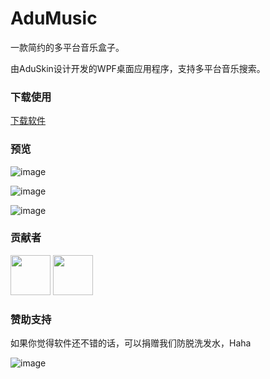 # AduMusic
一款简约的多平台音乐盒子。

由AduSkin设计开发的WPF桌面应用程序，支持多平台音乐搜索。

### 下载使用
[下载软件](https://github.com/aduskin/AduMusic-Mini/releases)

### 预览

![image](https://github.com/aduskin/AduMusic-Mini/blob/master/screenshot/adumusic2.jpg)

![image](https://github.com/aduskin/AduMusic-Mini/blob/master/screenshot/adumusic3.png)

![image](https://github.com/aduskin/AduMusic-Mini/blob/master/screenshot/%E6%80%80%E6%97%A7plus.png)

### 贡献者

<a href="https://github.com/aduskin" target="_blank"><img width="64px" src="https://avatars2.githubusercontent.com/u/33409777?s=460&u=536aecd59ce72fa64b09d2279821227bc6a721da&v=4"></a>
<a href="https://github.com/Haku-Men" target="_blank"><img width="64px" src="https://avatars2.githubusercontent.com/u/13210002?s=460&u=ae17e9b33173d1e2af00bccfc76c6ce540b0cdbf&v=4"></a>

### 赞助支持
如果你觉得软件还不错的话，可以捐赠我们防脱洗发水，Haha

![image](https://github.com/aduskin/AduSkin/blob/master/screenshot/other/zhifu.jpg)
